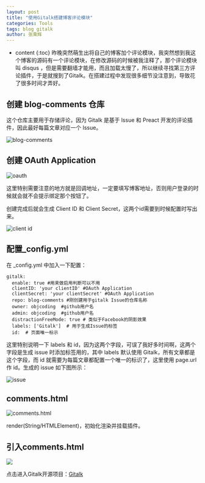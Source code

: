 ```yaml
---
layout: post
title: "使用Gitalk搭建博客评论模块"
categories: Tools
tags: blog gitalk
author: 张乘辉
---
```


* content
{:toc}
昨晚突然萌生出将自己的博客加个评论模块，我突然想到我这个博客的源码有一个评论模块，在修改源码的时候被我注释了，那个评论模块叫 disqus ，但是需要翻墙才能用，而且加载太慢了，所以继续寻找第三方评论插件，于是就搜到了Gitalk。在搭建过程中发现很多细节没注意到，导致花了很多时间才弄好。















## 创建 blog-comments 仓库

这个仓库主要用于存储评论，因为 Gitalk 是基于 lssue 和 Preact 开发的评论插件，因此最好每篇文章对应一个 Issue。

![blog-comments](https://raw.githubusercontent.com/objcoding/md-picture/master/img/gitalk3.png)



## 创建 OAuth Application

![oauth](https://raw.githubusercontent.com/objcoding/md-picture/master/img/gitalk.png)

这里特别需要注意的地方就是回调地址，一定要填写博客地址，否则用户登录的时候就会就不会提示绑定那个按钮了。

创建完成后就会生成 Client ID 和 Client Secret，这两个id需要到时候配置时写出来。

![client id](https://raw.githubusercontent.com/objcoding/md-picture/master/img/gitalk2.png)

## 配置_config.yml

在 _config.yml 中加入一下配置：

```properties
gitalk: 
  enable: true #用来做启用判断可以不用
  clientID: 'your clientID' #OAuth Application
  clientSecret: 'your clientSecret' #OAuth Application
  repo: blog-comments #刚创建用于gitalk Issue的仓库名称
  owner: objcoding  #github用户名
  admin: objcoding  #github用户名
  distractionFreeMode: true # 类似于Facebook的阴影效果
  labels: ['Gitalk']  # 用于生成Issue的标签
  id:  # 页面唯一标示
```

这里特别说明一下 labels 和 id，因为这两个字段，可误了我好多时间啊，这两个字段是生成 issue 时添加标签用的，其中 labels 默认使用 Gitalk，所有文章都是这个字段，而 id 就需要为每篇文章都配置一个唯一的标识了，这里使用 page.url 作 id。生成的 issue 如下图所示：

![issue](https://raw.githubusercontent.com/zchdjb/zchdjb.github.io/master/images/gitalk4.png)

## comments.html

![comments.html](https://raw.githubusercontent.com/zchdjb/zchdjb.github.io/master/images/gitalk5.png)

render(String/HTMLElement)，初始化渲染并挂载插件。

## 引入comments.html

![](https://raw.githubusercontent.com/objcoding/md-picture/master/img/gitalk6.png)





点击进入Gitalk开源项目：[Gitalk](https://github.com/gitalk/gitalk)

